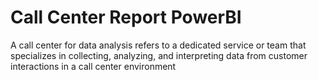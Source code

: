 # Call Center Report PowerBI
A call center for data analysis refers to a dedicated service or team that specializes in collecting, analyzing, and interpreting data from customer interactions in a call center environment
